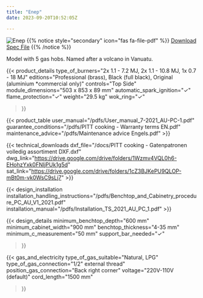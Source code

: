 ```yaml
---
title: "Enep"
date: 2023-09-20T10:52:05Z

---
```

![Enep](/images/enep.png)
{{% notice style="secondary" icon="fas fa-file-pdf" %}}
[Download Spec File](/pdfs/PITT-cooking-Techn.-Document-Enep-NL-EN.pdf)
{{% /notice %}}

Model with 5 gas hobs. Named after a volcano in Vanuatu.

{{< product_details 
  type_of_burners="2x 1.1 - 7.2 MJ, 2x 1.1 - 10.8 MJ, 1x 0.7 - 18 MJ"
  editions="Professional (brass), Black (full black), Original (aluminium *commercial only)"
  controls="Top Side"
  module_dimensions="503 x 853 x 89 mm"
  automatic_spark_ignition="✓"
  flame_protection="✓"
  weight="29.5 kg"
  wok_ring="✓"
>}}

{{< product_table user_manual="/pdfs/User_manual_7-2021_AU-PC-1.pdf" guarantee_conditions="/pdfs/PITT cooking - Warranty terms EN.pdf" maintenance_advice="/pdfs/Maintenance advice Engels.pdf" >}}

{{< technical_downloads dxf_file="/docs/PITT cooking - Gatenpatronen volledig assortiment DXF.dxf" dwg_link="https://drive.google.com/drive/folders/1Wzmv4VQL0h6-EHohzYxk0FNIjPUk1g5d" sat_link="https://drive.google.com/drive/folders/1cZ3BJKePU9QLOP-mBt0m-vk0WsC9sLj7" >}}

{{< design_installation installation_handling_instructions="/pdfs/Benchtop_and_Cabinetry_procedure_PC_AU_V1_2021.pdf" installation_manual="/pdfs/Installation_TS_2021_AU_PC_1.pdf" >}}

{{< design_details 
  minimum_benchtop_depth="600 mm"
  minimum_cabinet_width="900 mm"
  benchtop_thickness="4-35 mm"
  minimum_c_measurement="50 mm"
  support_bar_needed="✓"
>}}

{{< gas_and_electricity 
  type_of_gas_suitable="Natural, LPG"
  type_of_gas_connection="1/2\" external thread"
  position_gas_connection="Back right corner"
  voltage="220V-110V (default)"
  cord_length="1500 mm"
>}}